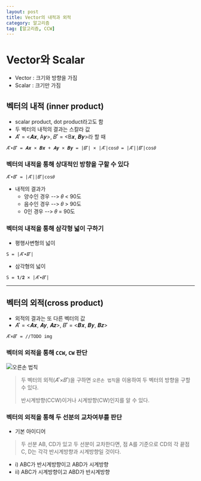 ```yaml
---
layout: post
title: Vector의 내적과 외적
category: 알고리즘
tag: [알고리즘, CCW]
---
```


# Vector와 Scalar
* Vector : 크기와 방향을 가짐
* Scalar : 크기만 가짐


## 벡터의 내적 (inner product)
* scalar product, dot product라고도 함
* 두 벡터의 내적의 결과는 스칼라 값
* 𝐴 ⃗ = <𝑨𝒙, A𝒚>, 𝐵 ⃗ = <B𝒙, 𝑩𝒚>라 할 때

```
𝐴 ⃗∙𝐵 ⃗ = 𝑨𝒙 × 𝑩𝒙 + 𝑨𝒚 × 𝑩𝒚 = |𝐵 ⃗| × |𝐴 ⃗|cos⁡𝜃 = |𝐴 ⃗||𝐵 ⃗|cos⁡𝜃
```


### 벡터의 내적을 통해 상대적인 방향을 구할 수 있다

```
𝐴 ⃗∙𝐵 ⃗ = |𝐴 ⃗||𝐵 ⃗|cos⁡𝜃
```

* 내적의 결과가 
  * 양수인 경우 --> 𝜃 < 90도
  * 음수인 경우 --> 𝜃 > 90도
  * 0인 경우 --> 𝜃 = 90도

### 벡터의 내적을 통해 삼각형 넓이 구하기
* 평행사변형의 넓이 
```
S = |𝐴 ⃗∙𝐵 ⃗|
```

* 삼각형의 넓이
```
S = 𝟏/𝟐 × |𝐴 ⃗∙𝐵 ⃗|
```

***

## 벡터의 외적(cross product)
* 외적의 결과는 또 다른 벡터의 값
* 𝐴 ⃗ = <𝑨𝒙, 𝑨𝒚, 𝑨𝒛>, 𝐵 ⃗ = <𝑩𝒙, 𝑩𝒚, 𝑩𝒛>
```
𝐴 ⃗×𝐵 ⃗ = //TODO img
```

### 벡터의 외적을 통해 `CCW`, `CW` 판단
![오른손 법칙](https://upload.wikimedia.org/wikipedia/commons/thumb/d/d2/Right_hand_rule_cross_product.svg/220px-Right_hand_rule_cross_product.svg.png)
> 두 벡터의 외적(𝐴 ⃗×𝐵 ⃗)을 구하면 `오른손 법칙`을 이용하여 두 벡터의 방향을 구할 수 있다.
>
> 반시계방향(CCW)이거나 시계방향(CW)인지를 알 수 있다.

### 벡터의 외적을 통해 두 선분의 교차여부를 판단
* 기본 아이디어
> 두 선분 AB, CD가 있고 두 선분이 교차한다면, 점 A를 기준으로 CD의 각 끝점 C, D는 각각 반시계방향과 시계방향일 것이다.

* i) ABC가 반시계방향이고 ABD가 시계방향
* ii) ABC가 시계방향이고 ABD가 반시계방향
